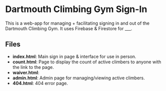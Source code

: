 # Dartmouth Climbing Gym Sign-In

This is a web-app for managing + facilitating signing in and out of the Dartmouth 
Climbing Gym. It uses Firebase & Firestore for ___.

## Files
- **index.html**:   Main sign in page & interface for use in person. 
- **count.html**:   Page to display the count of active climbers to anyone with
                    the link to the page.
- **waiver.html**: 
- **admin.html**: Admin page for managing/viewing active climbers. 
- **404.html**: 404 error page.